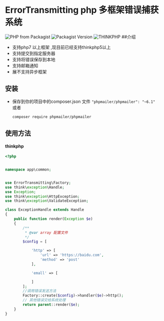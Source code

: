 # ErrorTransmitting php 多框架错误捕获系统

![PHP from Packagist](https://img.shields.io/packagist/php-v/saber/error-transmitting)
![Packagist Version](https://img.shields.io/packagist/v/saber/error-transmitting)
![THINKPHP](https://img.shields.io/badge/-thinkphp-brightgreeng)
##介绍
* 支持php7 以上框架 ,现目前已经支持thinkphp5以上
* 支持提交到指定服务器
* 支持将错误保存到本地
* 支持邮箱通知
* 展不支持异步框架
## 安装
* 保存到你的项目中的composer.json 文件
``
"phpmailer/phpmailer": "~6.1"
``
	或者
	```sh
	composer require phpmailer/phpmailer
	```
	
## 使用方法
#### thinkphp
```php
<?php


namespace app\common;


use ErrorTransmitting\Factory;
use think\exception\Handle;
use Exception;
use think\exception\HttpException;
use think\exception\ValidateException;

class ExceptionHandle extends Handle
{
    public function render(Exception $e)
    {
        /**
         * @var array 配置文件
         */
        $config = [

            'http' => [
                'url' => 'https://baidu.com',
                'method' => 'post'
            ],

            'emall' => [

            ]
        ];
		//调用错误发送方法
        Factory::create($config)->handler($e)->http();
        // 其他错误交给系统处理
        return parent::render($e);
    }
}
```